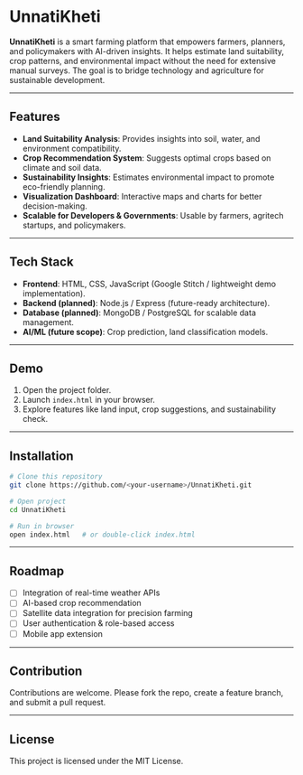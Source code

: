 # UnnatiKheti

**UnnatiKheti** is a smart farming platform that empowers farmers, planners, and policymakers with AI-driven insights. It helps estimate land suitability, crop patterns, and environmental impact without the need for extensive manual surveys. The goal is to bridge technology and agriculture for sustainable development.

---

## Features

* **Land Suitability Analysis**: Provides insights into soil, water, and environment compatibility.
* **Crop Recommendation System**: Suggests optimal crops based on climate and soil data.
* **Sustainability Insights**: Estimates environmental impact to promote eco-friendly planning.
* **Visualization Dashboard**: Interactive maps and charts for better decision-making.
* **Scalable for Developers & Governments**: Usable by farmers, agritech startups, and policymakers.

---

## Tech Stack

* **Frontend**: HTML, CSS, JavaScript (Google Stitch / lightweight demo implementation).
* **Backend (planned)**: Node.js / Express (future-ready architecture).
* **Database (planned)**: MongoDB / PostgreSQL for scalable data management.
* **AI/ML (future scope)**: Crop prediction, land classification models.

---

## Demo

1. Open the project folder.
2. Launch `index.html` in your browser.
3. Explore features like land input, crop suggestions, and sustainability check.

---

## Installation

```bash
# Clone this repository
git clone https://github.com/<your-username>/UnnatiKheti.git

# Open project
cd UnnatiKheti

# Run in browser
open index.html   # or double-click index.html
```

---

## Roadmap

* [ ] Integration of real-time weather APIs
* [ ] AI-based crop recommendation
* [ ] Satellite data integration for precision farming
* [ ] User authentication & role-based access
* [ ] Mobile app extension

---

## Contribution

Contributions are welcome. Please fork the repo, create a feature branch, and submit a pull request.

---

## License

This project is licensed under the MIT License.
